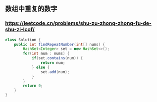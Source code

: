 ## 数组中重复的数字
### https://leetcode.cn/problems/shu-zu-zhong-zhong-fu-de-shu-zi-lcof/
```java
class Solution {
    public int findRepeatNumber(int[] nums) {
        HashSet<Integer> set = new HashSet<>();
        for(int num : nums) {
            if(set.contains(num)) {
                return num;
            } else {
                set.add(num);
            }
        }
        return 0;
    }
}
```
